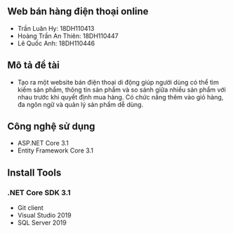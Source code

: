 ## Web bán hàng điện thoại online
- Trần Luân Hy: 18DH110413
- Hoàng Trần An Thiên: 18DH110447
- Lê Quốc Anh: 18DH110446
## Mô tả đề tài
- Tạo ra một website bán điện thoại di động giúp người dùng có thể tìm kiếm sản phẩm, thông tin sản phẩm và so sánh giữa nhiều sản phẩm với nhau trước khi quyết định mua hàng. Có chức năng thêm vào giỏ hàng, đa ngôn ngữ và quản lý sản phẩm dễ dùng.
## Công nghệ sử dụng
- ASP.NET Core 3.1
- Entity Framework Core 3.1
## Install Tools
### .NET Core SDK 3.1
- Git client
- Visual Studio 2019
- SQL Server 2019


